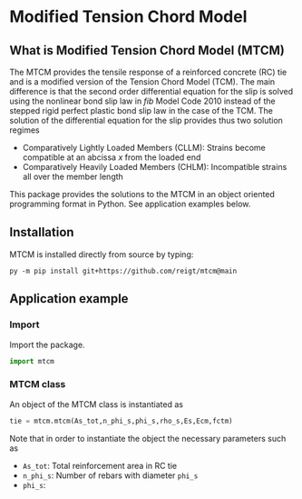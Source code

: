 # Modified Tension Chord Model

## What is Modified Tension Chord Model (MTCM)
The MTCM provides the tensile response of a reinforced concrete (RC) tie and is a modified version of the Tension Chord Model (TCM). The main difference is that the second order differential equation for the slip is solved using the nonlinear bond slip law in *fib* Model Code 2010 instead of the stepped rigid perfect plastic bond slip law in the case of the TCM. The solution of the differential equation for the slip provides thus two solution regimes 

- Comparatively Lightly Loaded Members (CLLM): Strains become compatible at an abcissa *x* from the loaded end 
- Comparatively Heavily Loaded Members (CHLM): Incompatible strains all over the member length

This package provides the solutions to the MTCM in an object oriented programming format in Python. See application examples below. 

## Installation

MTCM is installed directly from source by typing:

```pwsh
py -m pip install git+https://github.com/reigt/mtcm@main
```

## Application example

### Import
Import the package.

```python
import mtcm
```

### MTCM class
An object of the MTCM class is instantiated as 

```python
tie = mtcm.mtcm(As_tot,n_phi_s,phi_s,rho_s,Es,Ecm,fctm)
```

Note that in order to instantiate the object the necessary parameters such as 

- `As_tot`: Total reinforcement area in RC tie
- `n_phi_s`: Number of rebars with diameter `phi_s`
- `phi_s`: 
